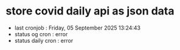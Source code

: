 # store covid daily api as json data

- last cronjob : Friday, 05 September 2025 13:24:43
- status og cron : error
- status daily cron : error
      
      